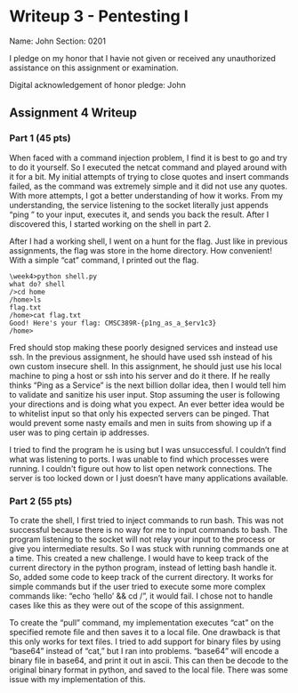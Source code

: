 Writeup 3 - Pentesting I
======

Name: John
Section: 0201

I pledge on my honor that I havie not given or received any unauthorized assistance on this assignment or examination.

Digital acknowledgement of honor pledge: John

## Assignment 4 Writeup

### Part 1 (45 pts)
When faced with a command injection problem, I find it is best to go and try to do it yourself. So I executed the netcat command and played around with it for a bit. My initial attempts of trying to close quotes and insert commands failed, as the command was extremely simple and it did not use any quotes. With more attempts, I got a better understanding of how it works. From my understanding, the service listening to the socket literally just appends “ping ” to your input, executes it, and sends you back the result. After I discovered this, I started working on the shell in part 2.

After I had a working shell, I went on a hunt for the flag. Just like in previous assignments, the flag was store in the home directory. How convenient! With a simple “cat” command, I printed out the flag.

````
\week4>python shell.py
what do? shell
/>cd home
/home>ls
flag.txt
/home>cat flag.txt
Good! Here's your flag: CMSC389R-{p1ng_as_a_$erv1c3}
/home>
````

Fred should stop making these poorly designed services and instead use ssh. In the previous assignment, he should have used ssh instead of his own custom insecure shell. In this assignment, he should just use his local machine to ping a host or ssh into his server and do it there. If he really thinks “Ping as a Service” is the next billion dollar idea, then I would tell him to validate and sanitize his user input. Stop assuming the user is following your directions and is doing what you expect. An ever better idea would be to whitelist input so that only his expected servers can be pinged. That would prevent some nasty emails and men in suits from showing up if a user was to ping certain ip addresses.

I tried to find the program he is using but I was unsuccessful.  I couldn’t find what was listening to ports. I was unable to find which processes were running. I couldn't figure out how to list open network connections. The server is too locked down or I just doesn’t have many applications available. 

### Part 2 (55 pts)

To crate the shell, I first tried to inject commands to run bash. This was not successful because there is no way for me to input commands to bash. The program listening to the socket will not relay your input to the process or give you intermediate results. So I was stuck with running commands one at a time. This created a new challenge. I would have to keep track of the current directory in the python program, instead of letting bash handle it. So, added some code to keep track of the current directory. It works for simple commands but if the user tried to execute some more complex commands like: “echo ‘hello’ && cd /”, it would fail. I chose not to handle cases like this as they were out of the scope of this assignment.

To create the “pull” command, my implementation executes “cat” on the specified remote file and then saves it to a local file. One drawback is that this only works for text files. I tried to add support for binary files by using “base64” instead of “cat,” but I ran into problems. “base64” will encode a binary file in base64, and print it out in ascii. This can then be decode to the original binary format in python, and saved to the local file. There was some issue with my implementation of this.

